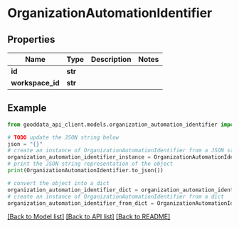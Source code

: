 # OrganizationAutomationIdentifier


## Properties

Name | Type | Description | Notes
------------ | ------------- | ------------- | -------------
**id** | **str** |  | 
**workspace_id** | **str** |  | 

## Example

```python
from gooddata_api_client.models.organization_automation_identifier import OrganizationAutomationIdentifier

# TODO update the JSON string below
json = "{}"
# create an instance of OrganizationAutomationIdentifier from a JSON string
organization_automation_identifier_instance = OrganizationAutomationIdentifier.from_json(json)
# print the JSON string representation of the object
print(OrganizationAutomationIdentifier.to_json())

# convert the object into a dict
organization_automation_identifier_dict = organization_automation_identifier_instance.to_dict()
# create an instance of OrganizationAutomationIdentifier from a dict
organization_automation_identifier_from_dict = OrganizationAutomationIdentifier.from_dict(organization_automation_identifier_dict)
```
[[Back to Model list]](../README.md#documentation-for-models) [[Back to API list]](../README.md#documentation-for-api-endpoints) [[Back to README]](../README.md)


